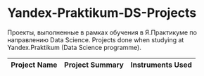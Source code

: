 # Yandex-Praktikum-DS-Projects
Проекты, выполненные в рамках обучения в Я.Практикуме по направлению Data Science.
Projects done when studying at Yandex.Praktikum (Data Science programme).

Project Name                     |                     Project Summary                     |            Instruments Used           |
-------------------------------- | --------------------------------------------------------|---------------------------------------|
 
